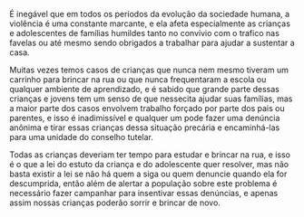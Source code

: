 É inegável que em todos os períodos da evolução da sociedade humana, a violência é uma constante marcante, e ela afeta especialmente as crianças e adolescentes de famílias humildes tanto no convívio com o trafico nas favelas ou até mesmo sendo obrigados a trabalhar para ajudar a sustentar a casa.

Muitas vezes temos casos de crianças que nunca nem mesmo tiveram um carrinho para brincar na rua ou que nunca frequentaram a escola ou qualquer ambiente de aprendizado, e é sabido que grande parte dessas crianças e jovens tem um senso de que nessecita ajudar suas famílias, mas a maior parte dos casos envolvem trabalho forçado por parte dos pais ou parentes, e isso é inadimissível e qualquer um pode fazer uma denúncia anônima e tirar essas crianças dessa situação precária e encaminhá-las para uma unidade do conselho tutelar.

Todas as crianças deveriam ter tempo para estudar e brincar na rua, e isso é o que a lei do estuto da criança e do adolescente quer resolver, mas não basta existir a lei se não há quem a siga ou quem denuncie quando ela for descumprida, então além de alertar a população sobre este problema é necessário fazer campanhar para insentivar essas denúncias, e apenas assim nossas crianças poderão sorrir e brincar de novo.